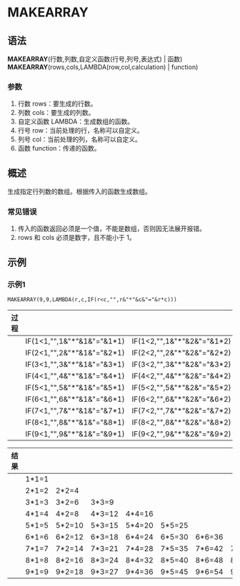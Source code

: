 # MAKEARRAY
## 语法
**MAKEARRAY**(行数,列数,自定义函数(行号,列号,表达式) | 函数)        
**MAKEARRAY**(rows,cols,LAMBDA(row,col,calculation) | function)
### 参数
1. 行数 rows：要生成的行数。
2. 列数 cols：要生成的列数。
3. 自定义函数 LAMBDA：生成数组的函数。
4. 行号 row：当前处理的行，名称可以自定义。
5. 列号 col：当前处理的列，名称可以自定义。
6. 函数 function：传递的函数。
## 概述
生成指定行列数的数组。根据传入的函数生成数组。

### 常见错误
1. 传入的函数返回必须是一个值，不能是数组，否则因无法展开报错。
2. rows 和 cols 必须是数字，且不能小于 1。
## 示例
### 示例1
```excel
MAKEARRAY(9,9,LAMBDA(r,c,IF(r<c,"",r&"*"&c&"="&r*c)))
```
| 过程 |  |  |  |  |  |  |  |  |  |  |
| --- | --- | --- | --- | --- | --- | --- | --- | --- | --- | --- |
|  | IF(1&lt;1,"",1&"\*"&1&"="&1\*1) | IF(1&lt;2,"",1&"\*"&2&"="&1\*2) | IF(1&lt;3,"",1&"\*"&3&"="&1\*3) | IF(1&lt;4,"",1&"\*"&4&"="&1\*4) | IF(1&lt;5,"",1&"\*"&5&"="&1\*5) | IF(1&lt;6,"",1&"\*"&6&"="&1\*6) | IF(1&lt;7,"",1&"\*"&7&"="&1\*7) | IF(1&lt;8,"",1&"\*"&8&"="&1\*8) | IF(1&lt;9,"",1&"\*"&9&"="&1\*9) |
|  | IF(2&lt;1,"",2&"\*"&1&"="&2\*1) | IF(2&lt;2,"",2&"\*"&2&"="&2\*2) | IF(2&lt;3,"",2&"\*"&3&"="&2\*3) | IF(2&lt;4,"",2&"\*"&4&"="&2\*4) | IF(2&lt;5,"",2&"\*"&5&"="&2\*5) | IF(2&lt;6,"",2&"\*"&6&"="&2\*6) | IF(2&lt;7,"",2&"\*"&7&"="&2\*7) | IF(2&lt;8,"",2&"\*"&8&"="&2\*8) | IF(2&lt;9,"",2&"\*"&9&"="&2\*9) |
|  | IF(3&lt;1,"",3&"\*"&1&"="&3\*1) | IF(3&lt;2,"",3&"\*"&2&"="&3\*2) | IF(3&lt;3,"",3&"\*"&3&"="&3\*3) | IF(3&lt;4,"",3&"\*"&4&"="&3\*4) | IF(3&lt;5,"",3&"\*"&5&"="&3\*5) | IF(3&lt;6,"",3&"\*"&6&"="&3\*6) | IF(3&lt;7,"",3&"\*"&7&"="&3\*7) | IF(3&lt;8,"",3&"\*"&8&"="&3\*8) | IF(3&lt;9,"",3&"\*"&9&"="&3\*9) |
|  | IF(4&lt;1,"",4&"\*"&1&"="&4\*1) | IF(4&lt;2,"",4&"\*"&2&"="&4\*2) | IF(4&lt;3,"",4&"\*"&3&"="&4\*3) | IF(4&lt;4,"",4&"\*"&4&"="&4\*4) | IF(4&lt;5,"",4&"\*"&5&"="&4\*5) | IF(4&lt;6,"",4&"\*"&6&"="&4\*6) | IF(4&lt;7,"",4&"\*"&7&"="&4\*7) | IF(4&lt;8,"",4&"\*"&8&"="&4\*8) | IF(4&lt;9,"",4&"\*"&9&"="&4\*9) |
|  | IF(5&lt;1,"",5&"\*"&1&"="&5\*1) | IF(5&lt;2,"",5&"\*"&2&"="&5\*2) | IF(5&lt;3,"",5&"\*"&3&"="&5\*3) | IF(5&lt;4,"",5&"\*"&4&"="&5\*4) | IF(5&lt;5,"",5&"\*"&5&"="&5\*5) | IF(5&lt;6,"",5&"\*"&6&"="&5\*6) | IF(5&lt;7,"",5&"\*"&7&"="&5\*7) | IF(5&lt;8,"",5&"\*"&8&"="&5\*8) | IF(5&lt;9,"",5&"\*"&9&"="&5\*9) |
|  | IF(6&lt;1,"",6&"\*"&1&"="&6\*1) | IF(6&lt;2,"",6&"\*"&2&"="&6\*2) | IF(6&lt;3,"",6&"\*"&3&"="&6\*3) | IF(6&lt;4,"",6&"\*"&4&"="&6\*4) | IF(6&lt;5,"",6&"\*"&5&"="&6\*5) | IF(6&lt;6,"",6&"\*"&6&"="&6\*6) | IF(6&lt;7,"",6&"\*"&7&"="&6\*7) | IF(6&lt;8,"",6&"\*"&8&"="&6\*8) | IF(6&lt;9,"",6&"\*"&9&"="&6\*9) |
|  | IF(7&lt;1,"",7&"\*"&1&"="&7\*1) | IF(7&lt;2,"",7&"\*"&2&"="&7\*2) | IF(7&lt;3,"",7&"\*"&3&"="&7\*3) | IF(7&lt;4,"",7&"\*"&4&"="&7\*4) | IF(7&lt;5,"",7&"\*"&5&"="&7\*5) | IF(7&lt;6,"",7&"\*"&6&"="&7\*6) | IF(7&lt;7,"",7&"\*"&7&"="&7\*7) | IF(7&lt;8,"",7&"\*"&8&"="&7\*8) | IF(7&lt;9,"",7&"\*"&9&"="&7\*9) |
|  | IF(8&lt;1,"",8&"\*"&1&"="&8\*1) | IF(8&lt;2,"",8&"\*"&2&"="&8\*2) | IF(8&lt;3,"",8&"\*"&3&"="&8\*3) | IF(8&lt;4,"",8&"\*"&4&"="&8\*4) | IF(8&lt;5,"",8&"\*"&5&"="&8\*5) | IF(8&lt;6,"",8&"\*"&6&"="&8\*6) | IF(8&lt;7,"",8&"\*"&7&"="&8\*7) | IF(8&lt;8,"",8&"\*"&8&"="&8\*8) | IF(8&lt;9,"",8&"\*"&9&"="&8\*9) |
|  | IF(9&lt;1,"",9&"\*"&1&"="&9\*1) | IF(9&lt;2,"",9&"\*"&2&"="&9\*2) | IF(9&lt;3,"",9&"\*"&3&"="&9\*3) | IF(9&lt;4,"",9&"\*"&4&"="&9\*4) | IF(9&lt;5,"",9&"\*"&5&"="&9\*5) | IF(9&lt;6,"",9&"\*"&6&"="&9\*6) | IF(9&lt;7,"",9&"\*"&7&"="&9\*7) | IF(9&lt;8,"",9&"\*"&8&"="&9\*8) | IF(9&lt;9,"",9&"\*"&9&"="&9\*9) |

|结果  |  |  |  |  |  |  |  |  |  |
| --- | --- | --- | --- | --- | --- | --- | --- | --- | --- |
|  | 1\*1=1 |  |  |  |  |  |  |  |  |
|  | 2\*1=2 | 2\*2=4 |  |  |  |  |  |  |  |
|  | 3\*1=3 | 3\*2=6 | 3\*3=9 |  |  |  |  |  |  |
|  | 4\*1=4 | 4\*2=8 | 4\*3=12 | 4\*4=16 |  |  |  |  |  |
|  | 5\*1=5 | 5\*2=10 | 5\*3=15 | 5\*4=20 | 5\*5=25 |  |  |  |  |
|  | 6\*1=6 | 6\*2=12 | 6\*3=18 | 6\*4=24 | 6\*5=30 | 6\*6=36 |  |  |  |
|  | 7\*1=7 | 7\*2=14 | 7\*3=21 | 7\*4=28 | 7\*5=35 | 7\*6=42 | 7\*7=49 |  |  |
|  | 8\*1=8 | 8\*2=16 | 8\*3=24 | 8\*4=32 | 8\*5=40 | 8\*6=48 | 8\*7=56 | 8\*8=64 |  |
|  | 9\*1=9 | 9\*2=18 | 9\*3=27 | 9\*4=36 | 9\*5=45 | 9\*6=54 | 9\*7=63 | 9\*8=72 | 9\*9=81 |